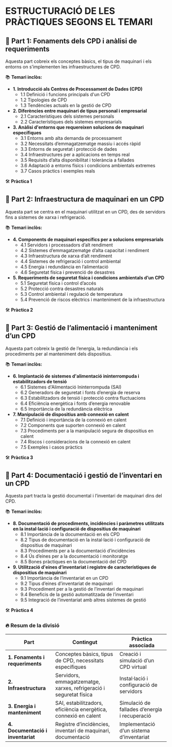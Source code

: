 # ESTRUCTURACIÓ DE LES PRÀCTIQUES SEGONS EL TEMARI

## **📌 Part 1: Fonaments dels CPD i anàlisi de requeriments**
Aquesta part cobreix els conceptes bàsics, el tipus de maquinari i els entorns on s’implementen les infraestructures de CPD.

📚 **Temari inclòs:**  
- **1. Introducció als Centres de Processament de Dades (CPD)**  
  - 1.1 Definició i funcions principals d'un CPD  
  - 1.2 Tipologies de CPD  
  - 1.3 Tendències actuals en la gestió de CPD  
- **2. Diferències entre maquinari de tipus personal i empresarial**  
  - 2.1 Característiques dels sistemes personals  
  - 2.2 Característiques dels sistemes empresarials  
- **3. Anàlisi d'entorns que requereixen solucions de maquinari específiques**  
  - 3.1 Entorns amb alta demanda de processament  
  - 3.2 Necessitats d’emmagatzematge massiu i accés ràpid  
  - 3.3 Entorns de seguretat i protecció de dades  
  - 3.4 Infraestructures per a aplicacions en temps real  
  - 3.5 Requisits d’alta disponibilitat i tolerància a fallades  
  - 3.6 Adaptació a entorns físics i condicions ambientals extremes  
  - 3.7 Casos pràctics i exemples reals  

🛠️ **Pràctica 1**

## **📌 Part 2: Infraestructura de maquinari en un CPD**  
Aquesta part se centra en el maquinari utilitzat en un CPD, des de servidors fins a sistemes de xarxa i refrigeració.  

📚 **Temari inclòs:**  
- **4. Components de maquinari específics per a solucions empresarials**  
  - 4.1 Servidors i processadors d’alt rendiment  
  - 4.2 Sistemes d’emmagatzematge d’alta capacitat i rendiment  
  - 4.3 Infraestructura de xarxa d’alt rendiment  
  - 4.4 Sistemes de refrigeració i control ambiental  
  - 4.5 Energia i redundància en l’alimentació  
  - 4.6 Seguretat física i prevenció de desastres  
- **5. Requeriments de seguretat física i condicions ambientals d’un CPD**  
  - 5.1 Seguretat física i control d’accés  
  - 5.2 Protecció contra desastres naturals  
  - 5.3 Control ambiental i regulació de temperatura  
  - 5.4 Prevenció de riscos elèctrics i manteniment de la infraestructura  

🛠️ **Pràctica 2**

## **📌 Part 3: Gestió de l’alimentació i manteniment d’un CPD**  
Aquesta part cobreix la gestió de l’energia, la redundància i els procediments per al manteniment dels dispositius.  

📚 **Temari inclòs:**  
- **6. Implantació de sistemes d'alimentació ininterrompuda i estabilitzadors de tensió**  
  - 6.1 Sistemes d'Alimentació Ininterrompuda (SAI)  
  - 6.2 Generadors de seguretat i fonts d’energia de reserva  
  - 6.3 Estabilitzadors de tensió i protecció contra fluctuacions  
  - 6.4 Eficiència energètica i fonts d’energia renovable  
  - 6.5 Importància de la redundància elèctrica  
- **7. Manipulació de dispositius amb connexió en calent**  
  - 7.1 Definició i importància de la connexió en calent  
  - 7.2 Components que suporten connexió en calent  
  - 7.3 Procediments per a la manipulació segura de dispositius en calent  
  - 7.4 Riscos i consideracions de la connexió en calent  
  - 7.5 Exemples i casos pràctics  

🛠️ **Pràctica 3**

## **📌 Part 4: Documentació i gestió de l’inventari en un CPD**  
Aquesta part tracta la gestió documental i l’inventari de maquinari dins del CPD.  

📚 **Temari inclòs:**  
- **8. Documentació de procediments, incidències i paràmetres utilitzats en la instal·lació i configuració de dispositius de maquinari**  
  - 8.1 Importància de la documentació en els CPD  
  - 8.2 Tipus de documentació en la instal·lació i configuració de dispositius de maquinari  
  - 8.3 Procediments per a la documentació d’incidències  
  - 8.4 Ús d’eines per a la documentació i monitoratge  
  - 8.5 Bones pràctiques en la documentació del CPD  
- **9. Utilització d'eines d’inventariat i registre de característiques de dispositius de maquinari**  
  - 9.1 Importància de l’inventariat en un CPD  
  - 9.2 Tipus d’eines d’inventariat de maquinari  
  - 9.3 Procediment per a la gestió de l’inventari de maquinari  
  - 9.4 Beneficis de la gestió automatitzada de l’inventari  
  - 9.5 Integració de l’inventariat amb altres sistemes de gestió  

🛠️ **Pràctica 4**

### 🔥 **Resum de la divisió**
| **Part** | **Contingut** | **Pràctica associada** |
|---|---|---|
| **1. Fonaments i requeriments** | Conceptes bàsics, tipus de CPD, necessitats específiques | Creació i simulació d’un CPD virtual |
| **2. Infraestructura** | Servidors, emmagatzematge, xarxes, refrigeració i seguretat física | Instal·lació i configuració de servidors |
| **3. Energia i manteniment** | SAI, estabilitzadors, eficiència energètica, connexió en calent | Simulació de fallades d’energia i recuperació |
| **4. Documentació i inventariat** | Registre d’incidències, inventari de maquinari, documentació | Implementació d’un sistema d’inventariat |